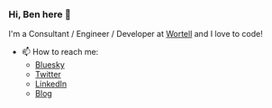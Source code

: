 ### Hi, Ben here 👋

I'm a Consultant / Engineer / Developer at [Wortell](https://github.com/wortell) and I love to code!

- 📫 How to reach me:
  - [Bluesky](https://bsky.app/profile/bgelens.nl)
  - [Twitter](https://twitter.com/bgelens)
  - [LinkedIn](https://www.linkedin.com/in/ben-gelens-mvp-06407b22/)
  - [Blog](https://bgelens.nl)
